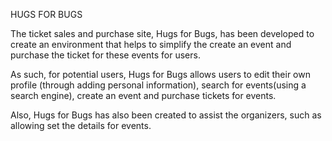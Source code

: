 HUGS FOR BUGS

  The ticket sales and purchase site, Hugs for Bugs, has been developed to create an environment that helps to simplify the create an event and purchase the ticket for these events for users.  
  
  As such, for potential users, Hugs for Bugs allows users to edit their own profile (through adding personal information), search for events(using a search engine), create an event and purchase tickets for events. 
  
  Also, Hugs for Bugs has also been created to assist the organizers, such as allowing set the details for events.

